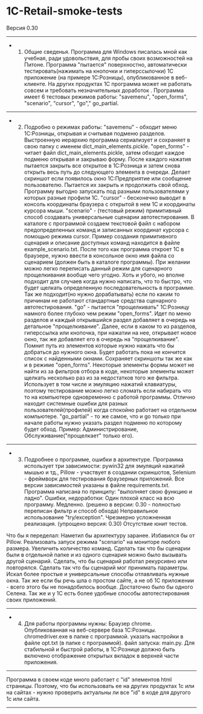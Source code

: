 # 1C-Retail-smoke-tests

Версия 0.30

---

* 1. Общие сведенья.
Программа для Windows писалась мной как учебная, ради удовольствия, для пробы своих возможностей на Питоне. Программа "пытается" поверхностно, автоматически тестировать(нажимать на кнопочки и гиперссылочки) 1C приложение (на примере 1С:Розницы), опубликованное в веб-клиенте. На других продуктах 1С программа может не работать совсем и требовать незначительных доработок .
Программа имеет 6 тестовых режимов работы: "savemenu", "open_forms", "scenario", "cursor", "go"," go_partial.

---

* 2. Подробно о режимах работы:
	"savemenu" - обходит меню 1С:Розницы, открывая и считывая подменю разделов. Выстроенную иерархию программа сериализует и сохраняет в свою папку с именем dict_main_elements.pickle.
	"open_forms" - читает файл dict_main_elements.pickle, затем обходит каждое подменю открывая и закрываю форму. После каждого нажатия пытается закрыть все открытое в 1С:Розница и затем снова открыть весь путь до следующего элемента в очереди. Делает скриншот если появилось окно 1С:Предприятие или сообщение пользователю. Пытается их закрыть и продолжить свой обход. Программу выгодно запускать под разными пользователями у которых разные профили 1С. 
	"cursor" - бесконечно выводит в консоль координаты браузера с открытой в нем 1С и координаты курсора мыши.
	"scenario" - (тестовый режим) примитивный способ создавать универсальные сценарии автотестирования. В каталоге с программой создаем текстовой файл с набором предопределенных команд и записанных координат курсора с помощью режима cursor. Пример создания примитивного сценария и описание доступных команд находится в файле example_scenario.txt.
После того как программа откроет 1С в браузере, нужно ввести в консольное окно имя файла со сценарием (должен быть в каталоге программы). 
При желании можно легко переписать данный режим для сценарного прощелкивания вообще чего угодно.
Хоть и убого, но вполне подходит для случаев когда нужно написать, что то быстро, что будет щелкать определенную последовательность в программе. Так же подходит(но нужно дорабатывать) если по каким то причинам не работают стандартные средства сценарного автотестирования.
	"go"  - пытается "прощелкивать" 1С:Розницу намного более глубоко чем режим "open_forms". Идет по меню разделов и каждый открывшийся раздел добавляет в очередь на детальное "прощелкивание".  Далее, если в каком то из разделов, гиперссылка или кнопочка, при нажатии на нее, открывает новое окно, так же добавляет его в очередь на "прощелкивание". Помнит путь из элементов которые нужно нажать что бы добраться до нужного окна. Будет работать пока не кончится список с найденными окнами. Сохраняет скриншоты так же как и в режиме "open_forms". Некоторые элементы формы может не найти из за фильтров отбора в коде, некоторые элементы может щелкать несколько раз из за недостатков того же фильтра. Использует в том числе и эмуляцию нажатий клавиатуры, поэтому тестирование можно легко сломать если набирать что то на компьютере одновременно с работой программы. Отлично находит системные ошибки для разных пользователей(профилей) когда спокойно работает на отдельном компьютере.
	"go_partial" - то же самое, что и go только при начале работы нужно указать раздел подменю по которому будет обход. Пример: Администрирование, Обслуживание("прощелкает" только его).
	
---

* 3. Подробнее о программе, ошибки в архитектуре.
Программа использует три зависимости: pywin32 для эмуляций нажатий мышью и тд., Pillow - участвует в создании скриншотов, Selenium - фреймворк для тестирования браузерных приложений. Все версии зависимостей указаны в файле requirements.txt.  
Программа написана по принципу: "выполняет свою функцию и ладно".
Ошибки, недоработки:
Один плохой класс на всю программу. 
Медленно.  (решено в версии: 0.30 - полностью переписан фильтр и способ обхода)
Неправильное использование "try/exception". 
Чрезмерно усложненная реализация. (упрощено  версия: 0.30)
Отсутствие юнит тестов.

Что бы я переделал:
Наметил бы архитектуру заранее.
Избавился бы от Pillow.
Реализовать запуск режима "scenario" на мониторе любого размера. Увеличить количество команд. Сделать так что бы сценарии были в отдельной папке и из одного сценария можно было вызывать другой сценарий. Сделать, что бы сценарий работал рекурсивно или повторялся. Сделать так что бы сценарий мог принимать параметры.
Искал более простые и универсальные способы отлавливать нужные окна.
Так же если бы речь шла о простом сайте, а не об 1С приложении - всего этого бы не понадобилось вообще. 
Достаточно было бы одного Селена. 
Так же и у 1С есть более удобные способы автотестирования своих приложений.

---

* 4. Для работы программы нужны:
Браузер chrome. 
Опубликованная на веб-сервере база 1С:Розницы.
 chromedriver.exe в папке с программой.
указать настройки в файле opt.txt (в папке с программой).
файл запуска: main.py. Для стабильной и быстрой работы, в 1С:Рознице должно быть включено отображение открытых вкладок в верхней части приложения.

---

Программа в своем коде много работает с "id" элементов html страницы. Поэтому, что бы использовать ее на других продуктах 1с или на сайтах - нужно проверить актуальны ли все "id" в коде для другого 1с или сайта. 

---
